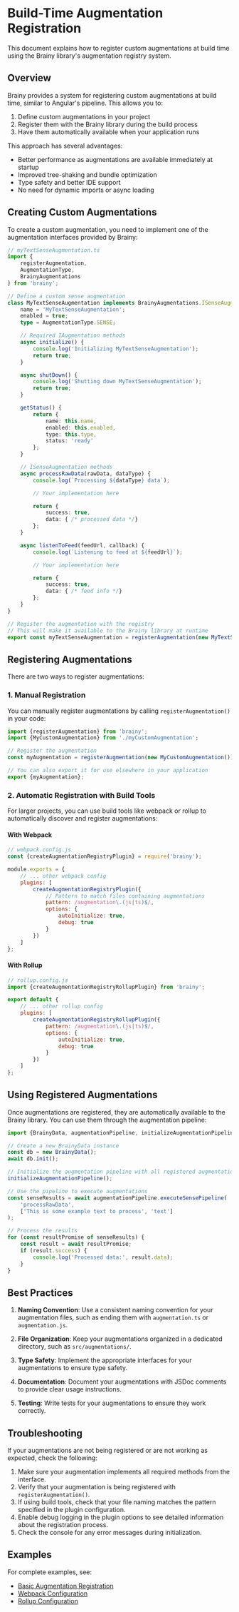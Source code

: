 # Build-Time Augmentation Registration

This document explains how to register custom augmentations at build time using the Brainy library's augmentation
registry system.

## Overview

Brainy provides a system for registering custom augmentations at build time, similar to Angular's pipeline. This allows
you to:

1. Define custom augmentations in your project
2. Register them with the Brainy library during the build process
3. Have them automatically available when your application runs

This approach has several advantages:

- Better performance as augmentations are available immediately at startup
- Improved tree-shaking and bundle optimization
- Type safety and better IDE support
- No need for dynamic imports or async loading

## Creating Custom Augmentations

To create a custom augmentation, you need to implement one of the augmentation interfaces provided by Brainy:

```typescript
// myTextSenseAugmentation.ts
import {
    registerAugmentation,
    AugmentationType,
    BrainyAugmentations
} from 'brainy';

// Define a custom sense augmentation
class MyTextSenseAugmentation implements BrainyAugmentations.ISenseAugmentation {
    name = 'MyTextSenseAugmentation';
    enabled = true;
    type = AugmentationType.SENSE;

    // Required IAugmentation methods
    async initialize() {
        console.log('Initializing MyTextSenseAugmentation');
        return true;
    }

    async shutDown() {
        console.log('Shutting down MyTextSenseAugmentation');
        return true;
    }

    getStatus() {
        return {
            name: this.name,
            enabled: this.enabled,
            type: this.type,
            status: 'ready'
        };
    }

    // ISenseAugmentation methods
    async processRawData(rawData, dataType) {
        console.log(`Processing ${dataType} data`);

        // Your implementation here

        return {
            success: true,
            data: { /* processed data */}
        };
    }

    async listenToFeed(feedUrl, callback) {
        console.log(`Listening to feed at ${feedUrl}`);

        // Your implementation here

        return {
            success: true,
            data: { /* feed info */}
        };
    }
}

// Register the augmentation with the registry
// This will make it available to the Brainy library at runtime
export const myTextSenseAugmentation = registerAugmentation(new MyTextSenseAugmentation());
```

## Registering Augmentations

There are two ways to register augmentations:

### 1. Manual Registration

You can manually register augmentations by calling `registerAugmentation()` in your code:

```typescript
import {registerAugmentation} from 'brainy';
import {MyCustomAugmentation} from './myCustomAugmentation';

// Register the augmentation
const myAugmentation = registerAugmentation(new MyCustomAugmentation());

// You can also export it for use elsewhere in your application
export {myAugmentation};
```

### 2. Automatic Registration with Build Tools

For larger projects, you can use build tools like webpack or rollup to automatically discover and register
augmentations:

#### With Webpack

```javascript
// webpack.config.js
const {createAugmentationRegistryPlugin} = require('brainy');

module.exports = {
    // ... other webpack config
    plugins: [
        createAugmentationRegistryPlugin({
            // Pattern to match files containing augmentations
            pattern: /augmentation\.(js|ts)$/,
            options: {
                autoInitialize: true,
                debug: true
            }
        })
    ]
};
```

#### With Rollup

```javascript
// rollup.config.js
import {createAugmentationRegistryRollupPlugin} from 'brainy';

export default {
    // ... other rollup config
    plugins: [
        createAugmentationRegistryRollupPlugin({
            pattern: /augmentation\.(js|ts)$/,
            options: {
                autoInitialize: true,
                debug: true
            }
        })
    ]
};
```

## Using Registered Augmentations

Once augmentations are registered, they are automatically available to the Brainy library. You can use them through the
augmentation pipeline:

```typescript
import {BrainyData, augmentationPipeline, initializeAugmentationPipeline} from 'brainy';

// Create a new BrainyData instance
const db = new BrainyData();
await db.init();

// Initialize the augmentation pipeline with all registered augmentations
initializeAugmentationPipeline();

// Use the pipeline to execute augmentations
const senseResults = await augmentationPipeline.executeSensePipeline(
    'processRawData',
    ['This is some example text to process', 'text']
);

// Process the results
for (const resultPromise of senseResults) {
    const result = await resultPromise;
    if (result.success) {
        console.log('Processed data:', result.data);
    }
}
```

## Best Practices

1. **Naming Convention**: Use a consistent naming convention for your augmentation files, such as ending them with
   `augmentation.ts` or `augmentation.js`.

2. **File Organization**: Keep your augmentations organized in a dedicated directory, such as `src/augmentations/`.

3. **Type Safety**: Implement the appropriate interfaces for your augmentations to ensure type safety.

4. **Documentation**: Document your augmentations with JSDoc comments to provide clear usage instructions.

5. **Testing**: Write tests for your augmentations to ensure they work correctly.

## Troubleshooting

If your augmentations are not being registered or are not working as expected, check the following:

1. Make sure your augmentation implements all required methods from the interface.
2. Verify that your augmentation is being registered with `registerAugmentation()`.
3. If using build tools, check that your file naming matches the pattern specified in the plugin configuration.
4. Enable debug logging in the plugin options to see detailed information about the registration process.
5. Check the console for any error messages during initialization.

## Examples

For complete examples, see:

- [Basic Augmentation Registration](../examples/buildTimeRegistration.js)
- [Webpack Configuration](../examples/webpack.config.js)
- [Rollup Configuration](../examples/rollup.config.js)
